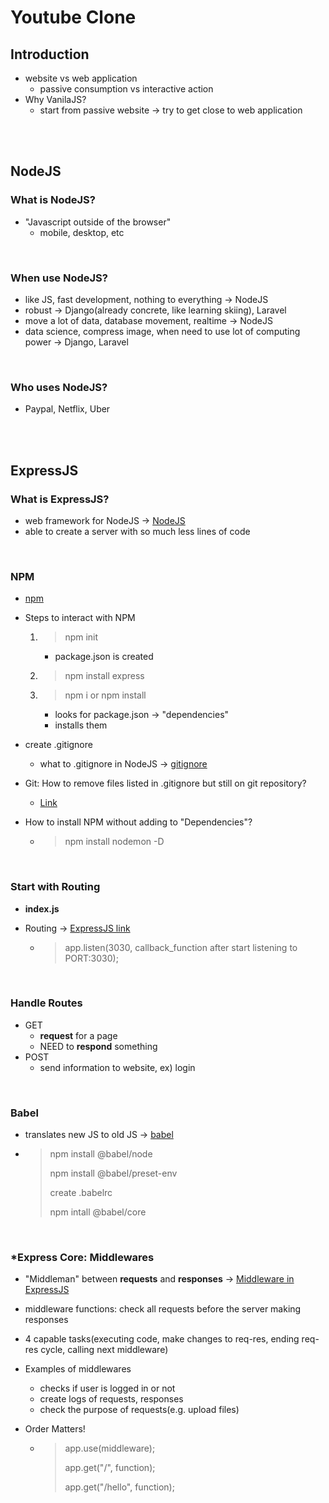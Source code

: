 # Youtube Clone

## Introduction

- website vs web application
  - passive consumption vs interactive action
- Why VanilaJS?
  - start from passive website -> try to get close to web application

<br/>

<br/>

## NodeJS

### What is NodeJS?

- "Javascript outside of the browser"
  - mobile, desktop, etc

<br/>

### When use NodeJS?

- like JS, fast development, nothing to everything -> NodeJS
- robust -> Django(already concrete, like learning skiing), Laravel
- move a lot of data, database movement, realtime -> NodeJS
- data science, compress image, when need to use lot of computing power -> Django, Laravel

<br/>

### Who uses NodeJS?

- Paypal, Netflix, Uber

<br/>

<br/>

## ExpressJS

### What is ExpressJS?

- web framework for NodeJS -> [NodeJS](https://expressjs.com/)
- able to create a server with so much less lines of code

<br/>

### NPM

- [npm](https://www.npmjs.com/)

- Steps to interact with NPM

  1. > npm init

     - package.json is created

  2. > npm install express

  3. > npm i or npm install

     - looks for package.json -> "dependencies"
     - installs them

- create .gitignore

  - what to .gitignore in NodeJS -> [gitignore](https://github.com/github/gitignore/blob/master/Node.gitignore)

- Git: How to remove files listed in .gitignore but still on git repository?

  - [Link](https://stackoverflow.com/questions/13541615/how-to-remove-files-that-are-listed-in-the-gitignore-but-still-on-the-repositor/13541721)

- How to install NPM without adding to "Dependencies"?

  - > npm install nodemon -D

<br/>

### Start with Routing

- **index.js**

- Routing -> [ExpressJS link](https://expressjs.com/en/guide/routing.html)

  - > app.listen(3030, callback_function after start listening to PORT:3030);

<br/>

### Handle Routes

- GET
  - **request** for a page
  - NEED to **respond** something
- POST
  - send information to website, ex) login

<br/>

### Babel

- translates new JS to old JS -> [babel](https://babeljs.io/)

- > npm install @babel/node
  >
  > npm install @babel/preset-env
  >
  > create .babelrc
  >
  > npm intall @babel/core

<br/>

### \*Express Core: Middlewares

- "Middleman" between **requests** and **responses** -> [Middleware in ExpressJS](https://medium.com/@zibon/what-the-heck-is-a-middleware-in-expressjs-8f2661813ecd)

- middleware functions: check all requests before the server making responses

- 4 capable tasks(executing code, make changes to req-res, ending req-res cycle, calling next middleware)

- Examples of middlewares

  - checks if user is logged in or not
  - create logs of requests, responses
  - check the purpose of requests(e.g. upload files)

- Order Matters!

  - > app.use(middleware);
    >
    > app.get("/", function);
    >
    > app.get("/hello", function);
